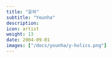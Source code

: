 ```yaml
---
title: "윤하"
subtitle: "Younha"
description:
icon: artist
weight: 13
date: 2004-09-01
images: ["/docs/younha/y-holics.png"]
---
```

